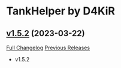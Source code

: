 # TankHelper  by D4KiR

## [v1.5.2](https://github.com/d4kir92/TankHelper/tree/v1.5.2) (2023-03-22)
[Full Changelog](https://github.com/d4kir92/TankHelper/compare/v1.5.1...v1.5.2) [Previous Releases](https://github.com/d4kir92/TankHelper/releases)

- v1.5.2  
